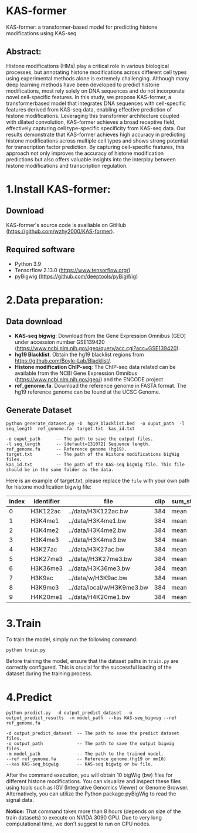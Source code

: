 KAS-former
===============

KAS-former: a transformer-based model for predicting histone modifications using KAS-seq

Abstract:
--------
Histone modifications (HMs) play a critical role in
various biological processes, but annotating histone modifications
across different cell types using experimental methods alone is extremely challenging. Although many deep learning methods have
been developed to predict histone modifications, most rely solely
on DNA sequences and do not incorporate novel cell-specific
features. In this study, we propose KAS-former, a transformerbased model that integrates DNA sequences with cell-specific
features derived from KAS-seq data, enabling effective prediction
of histone modifications. Leveraging this transformer architecture coupled with dilated convolution, KAS-former achieves
a broad receptive field, effectively capturing cell type-specific
specificity from KAS-seq data. Our results demonstrate that
KAS-former achieves high accuracy in predicting histone modifications across multiple cell types and shows strong potential
for transcription factor prediction. By capturing cell-specific
features, this approach not only improves the accuracy of histone
modification predictions but also offers valuable insights into
the interplay between histone modifications and transcription
regulation.

1.Install KAS-former: 
==========================

Download
-----------------

KAS-former's source code is availiable on GitHub (https://github.com/wzhy2000/KAS-former). 

Required software
-----------------
* Python 3.9
* Tensorflow 2.13.0 (https://www.tensorflow.org/)
* pyBigwig (https://github.com/deeptools/pyBigWig)

2.Data preparation: 
==========================
Data download
-----------------
* **KAS-seq bigwig**: Download from the Gene Expression Omnibus (GEO) under accession number GSE139420 (https://www.ncbi.nlm.nih.gov/geo/query/acc.cgi?acc=GSE139420).
* **hg19 Blacklist**: Obtain the hg19 blacklist regions from https://github.com/Boyle-Lab/Blacklist/.
* **Histone modification ChIP-seq**: The ChIP-seq data related can be available from the NCBI Gene Expression Omnibus (https://www.ncbi.nlm.nih.gov/geo/) and the ENCODE project
* **ref_genome.fa**: Download the reference genome in FASTA format.  The hg19 reference genome can be found at the UCSC Genome.

Generate Dataset
-----------------

    python generate_dataset.py -b  hg19_blacklist.bed  -o ouput_path  -l seq_length  ref_genome.fa  target.txt  kas_id.txt 

    -o ouput_path      -- The path to save the output files.
    -l seq_length      -- [default=131072] Sequence length.
    ref_genome.fa      -- Reference genome (hg19).
    target.txt         -- The path of the Histone modifications bigWig files.
    kas_id.txt         -- The path of the KAS-seq bigWig file. This file should be in the same folder as the data.

Here is an example of target.txt, please replace the `file` with your own path for histone modification bigwig file:

| index | identifier | file                      | clip | sum_stat 
|-------|------------|---------------------------|------|----------
| 0     | H3K122ac   | ../data/H3K122ac.bw      | 384  | mean     
| 1     | H3K4me1    | ../data/H3K4me1.bw       | 384  | mean     
| 2     | H3K4me2    | ../data/H3K4me2.bw       | 384  | mean    
| 3     | H3K4me3    | ../data/H3K4me3.bw       | 384  | mean     
| 4     | H3K27ac    | ../data/H3K27ac.bw       | 384  | mean     
| 5     | H3K27me3   | ../data//H3K27me3.bw      | 384  | mean    
| 6     | H3K36me3   | ../data/H3K36me3.bw      | 384  | mean     
| 7     | H3K9ac     | ../data/w/H3K9ac.bw        | 384  | mean     
| 8     | H3K9me3    | ../data/local/w/H3K9me3.bw       | 384  | mean     
| 9     | H4K20me1   | ../data/H4K20me1.bw      | 384  | mean      

3.Train
===================
To train the model, simply run the following command:

    python train.py 

Before training the model, ensure that the dataset paths in `train.py` are correctly configured. This is crucial for the successful loading of the dataset during the training process.


4.Predict
===================

    python predict.py  -d output_predict_dataset  -o output_predict_results  -m model_path  --kas KAS-seq_bigwig --ref ref_genome.fa

    -d output_predict_dataset  -- The path to save the predict dataset files.
    -o output_path             -- The path to save the output bigwig files.
    -m model_path              -- The path to the trained model.
    --ref ref_genome.fa        -- Reference genome.(hg19 or mm10)
    --kas KAS-seq_bigwig       -- KAS-seq bigwig or bw file.

After the command execution, you will obtain 10 bigWig (bw) files for different histone modifications. You can visualize and inspect these files using tools such as IGV (Integrative Genomics Viewer) or Genome Browser. Alternatively, you can utilize the Python package pyBigWig to read the signal data.


**Notice:** 
That command takes more than 8 hours (depends on size of the train datasets) to execute on NVIDA 3090 GPU. Due to very long computational time, we don't suggest to run on CPU nodes.




